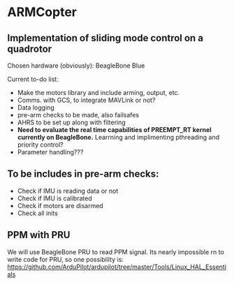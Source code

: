 # ARMCopter #

Implementation of sliding mode control on a quadrotor
-----------------------------------------------------

Chosen hardware (obviously):    BeagleBone Blue

Current to-do list: 
* Make the motors library and include arming, output, etc.
* Comms. with GCS, to integrate MAVLink or not?
* Data logging
* pre-arm checks to be made, also failsafes
* AHRS to be set up along with filtering
* **Need to evaluate the real time capabilities of PREEMPT_RT kernel currently on BeagleBone.** Learrning and          implimenting pthreading and priority control?
* Parameter handling???

To be includes in pre-arm checks:
-----------------------------------
* Check if IMU is reading data or not  
* Check if IMU is calibrated
* Check if motors are disarmed
* Check all inits

PPM with PRU
------------

We will use BeagleBone PRU to read PPM signal. Its nearly impossible rn to write code for PRU, so one possiblilty is: https://github.com/ArduPilot/ardupilot/tree/master/Tools/Linux_HAL_Essentials
